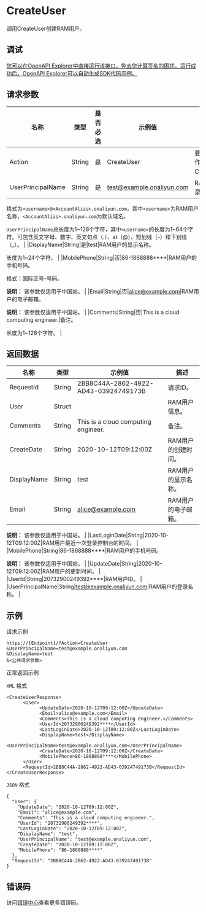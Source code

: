 # CreateUser

调用CreateUser创建RAM用户。

## 调试

[您可以在OpenAPI Explorer中直接运行该接口，免去您计算签名的困扰。运行成功后，OpenAPI Explorer可以自动生成SDK代码示例。](https://api.aliyun.com/#product=Ims&api=CreateUser&type=RPC&version=2019-08-15)

## 请求参数

|名称|类型|是否必选|示例值|描述|
|--|--|----|---|--|
|Action|String|是|CreateUser|要执行的操作。取值：CreateUser。 |
|UserPrincipalName|String|是|test@example.onaliyun.com|RAM用户的登录名称。

 格式为`<username>@<AccountAlias>.onaliyun.com`，其中`<username>`为RAM用户名称，`<AccountAlias>.onaliyun.com`为默认域名。

 `UserPrincipalName`总长度为1~128个字符，其中`<username>`的长度为1~64个字符。可包含英文字母、数字、英文句点（.）、at（@）、短划线（-）和下划线（\_）。 |
|DisplayName|String|是|test|RAM用户的显示名称。

 长度为1~24个字符。 |
|MobilePhone|String|否|86-1868888\*\*\*\*|RAM用户的手机号码。

 格式：国际区号-号码。

 **说明：** 该参数仅适用于中国站。 |
|Email|String|否|alice@example.com|RAM用户的电子邮箱。

 **说明：** 该参数仅适用于中国站。 |
|Comments|String|否|This is a cloud computing engineer.|备注。

 长度为1~128个字符。 |

## 返回数据

|名称|类型|示例值|描述|
|--|--|---|--|
|RequestId|String|2BB8C44A-2862-4922-AD43-03924749173B|请求ID。 |
|User|Struct| |RAM用户信息。 |
|Comments|String|This is a cloud computing engineer.|备注。 |
|CreateDate|String|2020-10-12T09:12:00Z|RAM用户的创建时间。 |
|DisplayName|String|test|RAM用户的显示名称。 |
|Email|String|alice@example.com|RAM用户的电子邮箱。

 **说明：** 该参数仅适用于中国站。 |
|LastLoginDate|String|2020-10-12T09:12:00Z|RAM用户最近一次登录控制台的时间。 |
|MobilePhone|String|86-1868888\*\*\*\*|RAM用户的手机号码。

 **说明：** 该参数仅适用于中国站。 |
|UpdateDate|String|2020-10-12T09:12:00Z|RAM用户的更新时间。 |
|UserId|String|20732900249392\*\*\*\*|RAM用户ID。 |
|UserPrincipalName|String|test@example.onaliyun.com|RAM用户的登录名称。 |

## 示例

请求示例

```
https://[Endpoint]/?Action=CreateUser
&UserPrincipalName=test@example.onaliyun.com
&DisplayName=test
&<公共请求参数>
```

正常返回示例

`XML` 格式

```
<CreateUserResponse>
	  <User>
		    <UpdateDate>2020-10-12T09:12:00Z</UpdateDate>
		    <Email>alice@example.com</Email>
		    <Comments>This is a cloud computing engineer.</Comments>
		    <UserId>20732900249392****</UserId>
		    <LastLoginDate>2020-10-12T09:12:00Z</LastLoginDate>
		    <DisplayName>test</DisplayName>
		    <UserPrincipalName>test@example.onaliyun.com</UserPrincipalName>
		    <CreateDate>2020-10-12T09:12:00Z</CreateDate>
		    <MobilePhone>86-1868888****</MobilePhone>
	  </User>
	  <RequestId>2BB8C44A-2862-4922-AD43-03924749173B</RequestId>
</CreateUserResponse>
```

`JSON` 格式

```
{
  "User": {
    "UpdateDate": "2020-10-12T09:12:00Z",
    "Email": "alice@example.com",
    "Comments": "This is a cloud computing engineer.",
    "UserId": "20732900249392****",
    "LastLoginDate": "2020-10-12T09:12:00Z",
    "DisplayName": "test",
    "UserPrincipalName": "test@example.onaliyun.com",
    "CreateDate": "2020-10-12T09:12:00Z",
    "MobilePhone": "86-1868888****"
  },
  "RequestId": "2BB8C44A-2862-4922-AD43-03924749173B"
}
```

## 错误码

访问[错误中心](https://error-center.alibabacloud.com/status/product/Ims)查看更多错误码。

